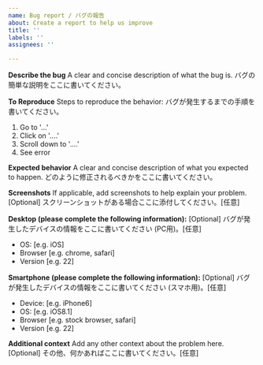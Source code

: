 ```yaml
---
name: Bug report / バグの報告
about: Create a report to help us improve
title: ''
labels: ''
assignees: ''

---
```


**Describe the bug**
A clear and concise description of what the bug is.
バグの簡単な説明をここに書いてください。

**To Reproduce**
Steps to reproduce the behavior:
バグが発生するまでの手順を書いてください。
1. Go to '...'
2. Click on '....'
3. Scroll down to '....'
4. See error

**Expected behavior**
A clear and concise description of what you expected to happen.
どのように修正されるべきかをここに書いてください。

**Screenshots**
If applicable, add screenshots to help explain your problem. [Optional]
スクリーンショットがある場合ここに添付してください。[任意]

**Desktop (please complete the following information):** [Optional]
バグが発生したデバイスの情報をここに書いてください (PC用)。[任意]
 - OS: [e.g. iOS]
 - Browser [e.g. chrome, safari]
 - Version [e.g. 22]

**Smartphone (please complete the following information):** [Optional]
バグが発生したデバイスの情報をここに書いてください (スマホ用)。[任意]
 - Device: [e.g. iPhone6]
 - OS: [e.g. iOS8.1]
 - Browser [e.g. stock browser, safari]
 - Version [e.g. 22]

**Additional context**
Add any other context about the problem here. [Optional]
その他、何かあればここに書いてください。[任意]
